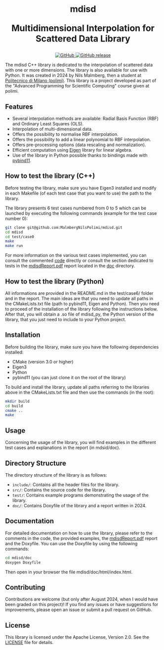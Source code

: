 <!---
Copyright 2024 Nils Malmberg.
All rights reserved.

Licensed under the Apache License, Version 2.0 (the "License");
you may not use this file except in compliance with the License.
You may obtain a copy of the License at

    http://www.apache.org/licenses/LICENSE-2.0

Unless required by applicable law or agreed to in writing, software
distributed under the License is distributed on an "AS IS" BASIS,
WITHOUT WARRANTIES OR CONDITIONS OF ANY KIND, either express or implied.
See the License for the specific language governing permissions and
limitations under the License.
-->

<h1 align="center">
    <p>mdisd</p>
    <p>Multidimensional Interpolation for Scattered Data Library</p>
</h1>

<p align="center">
    <a href="https://github.com/MalmbergNilsPolimi/mdisd/blob/main/LICENSE">
        <img alt="GitHub" src="https://img.shields.io/github/license/MalmbergNilsPolimi/mdisd?color=blue">
    </a>
    <a href="https://github.com/MalmbergNilsPolimi/mdisd/releases">
        <img alt="GitHub release" src="https://img.shields.io/github/release/MalmbergNilsPolimi/mdisd.svg">
    </a>
</p>



The mdisd C++ library is dedicated to the interpolation of scattered data with one or more dimensions. The library is also available for use with Python. It was created in 2024 by Nils Malmberg, then a student at  <a href="https://www.polimi.it/en" target="_blank">Politecnico di Milano (polimi)</a>. This library is a project developed as part of the "Advanced Programming for Scientific Computing" course given at polimi.

## Features

- Several interpolation methods are available: Radial Basis Function (RBF) and Ordinary Least Squares (OLS).
- Interpolation of multi-dimensional data.
- Offers the possibility to normalise RBF interpolation.
- Offers the possibility to add a linear polynomial to RBF interpolation.
- Offers pre-processing options (data rescaling and normalization).
- Efficient computation using <a href="https://eigen.tuxfamily.org/" target="_blank">Eigen</a> library for linear algebra.
- Use of the library in Python possible thanks to bindings made with <a href="https://github.com/pybind/pybind11" target="_blank">pybind11</a>.

## How to test the library (C++)

Before testing the library, make sure you have Eigen3 installed and modify in each Makefile (of each test case that you want to use) the path to the library.

The library presents 6 test cases numbered from 0 to 5 which can be launched by executing the following commands (example for the test case number 0):

```bash
git clone git@github.com:MalmbergNilsPolimi/mdisd.git
cd mdisd
cd test/case0
make
make run
```

For more information on the various test cases implemented, you can consult the commented <a href="https://github.com/MalmbergNilsPolimi/mdisd/tree/main/test" target="_blank">code</a> directly or consult the section dedicated to tests in the <a href="https://github.com/MalmbergNilsPolimi/mdisd/blob/main/doc/mdisdReport.pdf" target="_blank">mdisdReport.pdf</a> report located in the <a href="https://github.com/MalmbergNilsPolimi/mdisd/tree/main/doc" target="_blank">doc</a> directory.

## How to test the library (Python)

All informations are provided in the README.md in the test/case6/ folder and in the report. The main ideas are that you need to update all paths in the CMakeLists.txt file (path to pybind11, Eigen and Python). Then you need to proceed of the installation of the library following the instructions below. After that, you will obtain a .so file of mdisd_py, the Python version of the library, that you just need to include to your Python project. 

## Installation

Before building the library, make sure you have the following dependencies installed:
- CMake (version 3.0 or higher)
- Eigen3
- Python
- pybind11 (you can just clone it on the root of the library)

To build and install the library, update all paths referring to the libraries above in the CMakeLists.txt file and then use the commands (in the root):
```bash
mkdir build
cd build
cmake ..
make
```

## Usage

Concerning the usage of the library, you will find examples in the different test cases and explanations in the report (in mdsid/doc).

## Directory Structure

The directory structure of the library is as follows:

- `include/`: Contains all the header files for the library.
- `src/`: Contains the source code for the library.
- `test/`: Contains example programs demonstrating the usage of the library.
- `doc/`: Contains Doxyfile of the library and a report written in 2024.

## Documentation

For detailed documentation on how to use the library, please refer to the comments in the code, the provided examples, the <a href="https://github.com/MalmbergNilsPolimi/mdisd/blob/main/doc/mdisdReport.pdf" target="_blank">mdisdReport.pdf</a> report and the Doxyfile. You can use the Doxyfile by using the following commands:

```bash
cd mdisd/doc
doxygen Doxyfile
```
Then open in your browser the file mdisd/doc/html/index.html.

## Contributing

Contributions are welcome (but only after August 2024, when I would have been graded on this project)! If you find any issues or have suggestions for improvements, please open an issue or submit a pull request on GitHub.

## License

This library is licensed under the Apache License, Version 2.0. See the [LICENSE](LICENSE) file for details.
